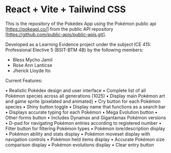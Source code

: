 # React + Vite + Tailwind CSS

This is the repository of the Pokédex App using the Pokémon public api [https://pokeapi.co/] from the public API repository [https://github.com/public-apis/public-apis.git].

Developed as a Learning Evidence project under the subject ICE 415: Professional Elective 5 (BSIT-BTM 4B) by the following members:

- Bless Mycho Jamil
- Rose Ann Lanticse
- Jherick Lloyde Ito

Current Features:

• Realistic Pokédex design and user interface
• Complete list of all Pokémon species across all generations (1025)
• Display main Pokémon art and game sprite (pixelated and animated)
• Cry button for each Pokémon species
• Shiny button toggle
• Display name that functions as a search bar
• Displays accurate typing for each Pokémon
• Mega Evolution button
• Other-forms button
• Includes Dynamax and Gigantamax Pokémon versions
• D-pad for navigating Pokémon entries according to registered number
• Filter button for filtering Pokémon types
• Pokémon lore/description display
• Pokémon ability and stats display
• Pokémon moveset display with navigation controls
• Pokémon held items display
• Accurate Pokémon size comparison display
• Pokémon evolutions display
• Clear entry button
